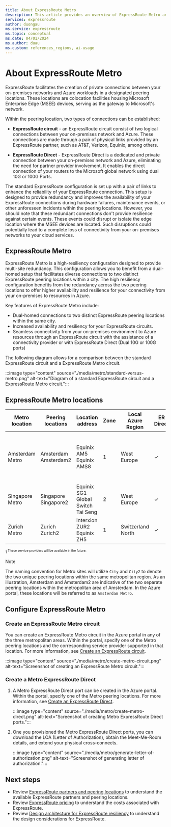 ```yaml
---
title: About ExpressRoute Metro
description: This article provides an overview of ExpressRoute Metro and how it works.
services: expressroute
author: duongau
ms.service: expressroute
ms.topic: conceptual
ms.date: 04/01/2024
ms.author: duau
ms.custom: references_regions, ai-usage
---
```


# About ExpressRoute Metro

ExpressRoute facilitates the creation of private connections between your on-premises networks and Azure workloads in a designated peering locations. These locations are colocation facilities housing Microsoft Enterprise Edge (MSEE) devices, serving as the gateway to Microsoft's network.

Within the peering location, two types of connections can be established:

* **ExpressRoute circuit** - an ExpressRoute circuit consist of two logical connections between your on-premises network and Azure. These connections are made through a pair of physical links provided by an ExpressRoute partner, such as AT&T, Verizon, Equinix, among others.

* **ExpressRoute Direct** - ExpressRoute Direct is a dedicated and private connection between your on-premises network and Azure, eliminating the need for partner provider involvement. It enables the direct connection of your routers to the Microsoft global network using dual 10G or 100G Ports.

The standard ExpressRoute configuration is set up with a pair of links to enhance the reliability of your ExpressRoute connection. This setup is designed to provide redundancy and improves the availability of your ExpressRoute connections during hardware failures, maintenance events, or other unforeseen incidents within the peering locations. However, you should note that these redundant connections don't provide resilience against certain events. These events could disrupt or isolate the edge location where the MSEE devices are located. Such disruptions could potentially lead to a complete loss of connectivity from your on-premises networks to your cloud services.

## ExpressRoute Metro

ExpressRoute Metro is a high-resiliency configuration designed to provide multi-site redundancy. This configuration allows you to benefit from a dual-homed setup that facilitates diverse connections to two distinct ExpressRoute peering locations within a city. The high resiliency configuration benefits from the redundancy across the two peering locations to offer higher availability and resilience for your connectivity from your on-premises to resources in Azure.

Key features of ExpressRoute Metro include:

* Dual-homed connections to two distinct ExpressRoute peering locations within the same city.
* Increased availability and resiliency for your ExpressRoute circuits.
* Seamless connectivity from your on-premises environment to Azure resources through an ExpressRoute circuit with the assistance of a connectivity provider or with ExpressRoute Direct (Dual 10G or 100G ports)

The following diagram allows for a comparison between the standard ExpressRoute circuit and a ExpressRoute Metro circuit.

:::image type="content" source="./media/metro/standard-versus-metro.png" alt-text="Diagram of a standard ExpressRoute circuit and a ExpressRoute Metro circuit.":::

## ExpressRoute Metro locations

| Metro location | Peering locations | Location address | Zone | Local Azure Region | ER Direct | Service Provider |
|--|--|--|--|--|--|--|
| Amsterdam Metro | Amsterdam<br>Amsterdam2 | Equinix AM5<br>Equinix AMS8 | 1 | West Europe | &check; | Megaport<br>Equinix<sup>1</sup><br>Colt<sup>1</sup><br>Console Connect<sup>1</sup><br>Digital Reality<sup>1</sup> |
| Singapore Metro | Singapore<br>Singapore2 | Equinix SG1<br>Global Switch Tai Seng | 2 | West Europe | &check; | Megaport<sup>1</sup><br>Equinix<sup>1</sup><br>Console Connect<sup>1</sup> |
| Zurich Metro | Zurich<br>Zurich2 | Interxion ZUR2<br>Equinix ZH5 | 1 | Switzerland North | &check; | Colt<sup>1</sup><br>Digital Reality<sup>1</sup> |

<sup>1<sup> These service providers will be available in the future.

> [!NOTE]
> The naming convention for Metro sites will utilize `City` and `City2` to denote the two unique peering locations within the same metropolitan region. As an illustration, Amsterdam and Amsterdam2 are indicative of the two separate peering locations within the metropolitan area of Amsterdam. In the Azure portal, these locations will be referred to as `Amsterdam Metro`.

## Configure ExpressRoute Metro

### Create an ExpressRoute Metro circuit

You can create an ExpressRoute Metro circuit in the Azure portal in any of the three metropolitan areas. Within the portal, specify one of the Metro peering locations and the corresponding service provider supported in that location. For more information, see [Create an ExpressRoute circuit](expressroute-howto-circuit-portal-resource-manager.md?pivots=expressroute-preview).

:::image type="content" source="./media/metro/create-metro-circuit.png" alt-text="Screenshot of creating an ExpressRoute Metro circuit.":::

### Create a Metro ExpressRoute Direct

1. A Metro ExpressRoute Direct port can be created in the Azure portal. Within the portal, specify one of the Metro peering locations. For more information, see [Create an ExpressRoute Direct](how-to-expressroute-direct-portal.md).

    :::image type="content" source="./media/metro/create-metro-direct.png" alt-text="Screenshot of creating Metro ExpressRoute Direct ports.":::

1. One you provisioned the Metro ExpressRoute Direct ports, you can download the LOA (Letter of Authorization), obtain the Meet-Me-Room details, and extend your physical cross-connects.

    :::image type="content" source="./media/metro/generate-letter-of-authorization.png" alt-text="Screenshot of generating letter of authorization.":::

## Next steps

* Review [ExpressRoute partners and peering locations](expressroute-locations.md) to understand the available ExpressRoute partners and peering locations.
* Review [ExpressRoute pricing](https://azure.microsoft.com/pricing/details/expressroute/) to understand the costs associated with ExpressRoute.
* Review [Design architecture for ExpressRoute resiliency](design-architecture-for-resiliency.md) to understand the design considerations for ExpressRoute.
